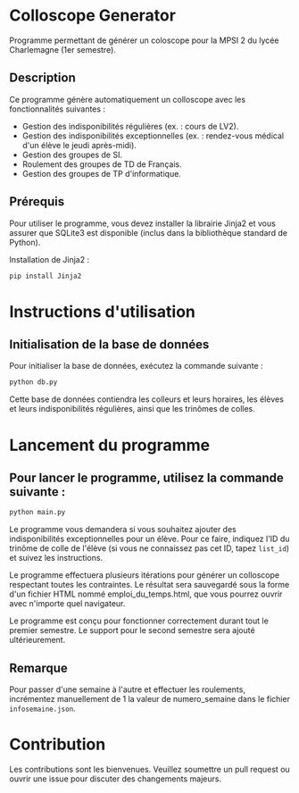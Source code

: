 # Colloscope Generator

Programme permettant de générer un coloscope pour la MPSI 2 du lycée Charlemagne (1er semestre).

## Description
Ce programme génère automatiquement un colloscope avec les fonctionnalités suivantes :
- Gestion des indisponibilités régulières (ex. : cours de LV2).
- Gestion des indisponibilités exceptionnelles (ex. : rendez-vous médical d'un élève le jeudi après-midi).
- Gestion des groupes de SI.
- Roulement des groupes de TD de Français.
- Gestion des groupes de TP d'informatique.

## Prérequis
Pour utiliser le programme, vous devez installer la librairie Jinja2 et vous assurer que SQLite3 est disponible (inclus dans la bibliothèque standard de Python).

Installation de Jinja2 :
```bash
pip install Jinja2
```

# Instructions d'utilisation
## Initialisation de la base de données
Pour initialiser la base de données, exécutez la commande suivante :
```bash
python db.py
```
Cette base de données contiendra les colleurs et leurs horaires, les élèves et leurs indisponibilités régulières, ainsi que les trinômes de colles.

# Lancement du programme
## Pour lancer le programme, utilisez la commande suivante :

```bash
python main.py
```

Le programme vous demandera si vous souhaitez ajouter des indisponibilités exceptionnelles pour un élève. Pour ce faire, indiquez l'ID du trinôme de colle de l'élève (si vous ne connaissez pas cet ID, tapez ``list_id``) et suivez les instructions.

Le programme effectuera plusieurs itérations pour générer un colloscope respectant toutes les contraintes. Le résultat sera sauvegardé sous la forme d'un fichier HTML nommé emploi_du_temps.html, que vous pourrez ouvrir avec n'importe quel navigateur.

Le programme est conçu pour fonctionner correctement durant tout le premier semestre. Le support pour le second semestre sera ajouté ultérieurement.

## Remarque
Pour passer d'une semaine à l'autre et effectuer les roulements, incrémentez manuellement de 1 la valeur de numero_semaine dans le fichier ``infosemaine.json``.


# Contribution
Les contributions sont les bienvenues. Veuillez soumettre un pull request ou ouvrir une issue pour discuter des changements majeurs.

